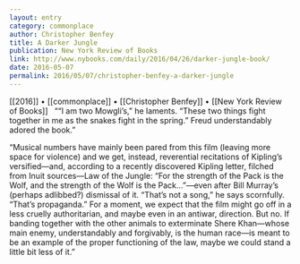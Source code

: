 ```yaml
---
layout: entry
category: commonplace
author: Christopher Benfey
title: A Darker Jungle
publication: New York Review of Books
link: http://www.nybooks.com/daily/2016/04/26/darker-jungle-book/
date: 2016-05-07
permalink: 2016/05/07/christopher-benfey-a-darker-jungle
---
```


[[2016]] • [[commonplace]] • [[Christopher Benfey]] • [[New York Review of Books]]
 
““I am two Mowgli’s,” he laments. “These two things fight together in me as the snakes fight in the spring.” Freud understandably adored the book.”

“Musical numbers have mainly been pared from this film (leaving more space for violence) and we get, instead, reverential recitations of Kipling’s versified—and, according to a recently discovered Kipling letter, filched from Inuit sources—Law of the Jungle: “For the strength of the Pack is the Wolf, and the strength of the Wolf is the Pack…”—even after Bill Murray’s (perhaps adlibbed?) dismissal of it. “That’s not a song,” he says scornfully. “That’s propaganda.” For a moment, we expect that the film might go off in a less cruelly authoritarian, and maybe even in an antiwar, direction. But no. If banding together with the other animals to exterminate Shere Khan—whose main enemy, understandably and forgivably, is the human race—is meant to be an example of the proper functioning of the law, maybe we could stand a little bit less of it.”
